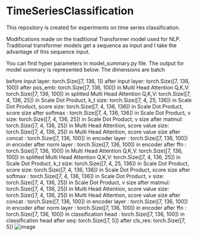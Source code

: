 # TimeSeriesClassification
This repository is created for experiments on time series classification. 

Modifications made on the traditional Transformer model used for NLP. 
Traditional transformer models get a sequence as input and I take the advantage of this sequence input.


You can find hyper parameters in model_summary.py file. 
The output for model summary is represented below. The dimensions are batch

before input layer: torch.Size([7, 136, 1])
after input layer: torch.Size([7, 136, 100])
after pos_emb: torch.Size([7, 136, 100])
in Multi Head Attention Q,K,V: torch.Size([7, 136, 100])
in splitted Multi Head Attention Q,K,V: torch.Size([7, 4, 136, 25])
in Scale Dot Product, k_t size: torch.Size([7, 4, 25, 136])
in Scale Dot Product, score size: torch.Size([7, 4, 136, 136])
in Scale Dot Product, score size after softmax : torch.Size([7, 4, 136, 136])
in Scale Dot Product, v size: torch.Size([7, 4, 136, 25])
in Scale Dot Product, v size after matmul: torch.Size([7, 4, 136, 25])
in Multi Head Attention, score value size: torch.Size([7, 4, 136, 25])
in Multi Head Attention, score value size after concat : torch.Size([7, 136, 100])
in encoder layer : torch.Size([7, 136, 100])
in encoder after norm layer : torch.Size([7, 136, 100])
in encoder after ffn : torch.Size([7, 136, 100])
in Multi Head Attention Q,K,V: torch.Size([7, 136, 100])
in splitted Multi Head Attention Q,K,V: torch.Size([7, 4, 136, 25])
in Scale Dot Product, k_t size: torch.Size([7, 4, 25, 136])
in Scale Dot Product, score size: torch.Size([7, 4, 136, 136])
in Scale Dot Product, score size after softmax : torch.Size([7, 4, 136, 136])
in Scale Dot Product, v size: torch.Size([7, 4, 136, 25])
in Scale Dot Product, v size after matmul: torch.Size([7, 4, 136, 25])
in Multi Head Attention, score value size: torch.Size([7, 4, 136, 25])
in Multi Head Attention, score value size after concat : torch.Size([7, 136, 100])
in encoder layer : torch.Size([7, 136, 100])
in encoder after norm layer : torch.Size([7, 136, 100])
in encoder after ffn : torch.Size([7, 136, 100])
in classification head : torch.Size([7, 136, 100])
in classification head after seq: torch.Size([7, 5])
after cls_res: torch.Size([7, 5]) 
![image](https://user-images.githubusercontent.com/6734818/225657838-b3b211b1-9412-4752-ab98-059051f61060.png)


